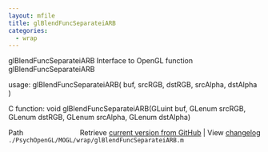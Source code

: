 ```yaml
---
layout: mfile
title: glBlendFuncSeparateiARB
categories:
  - wrap
---
```


glBlendFuncSeparateiARB  Interface to OpenGL function glBlendFuncSeparateiARB

usage:  glBlendFuncSeparateiARB\( buf, srcRGB, dstRGB, srcAlpha, dstAlpha \)

C function:  void glBlendFuncSeparateiARB\(GLuint buf, GLenum srcRGB, GLenum dstRGB, GLenum srcAlpha, GLenum dstAlpha\)


<div class="code_header" style="text-align:right;">
  <span style="float:left;">Path&nbsp;&nbsp;</span> <span class="counter">Retrieve <a href=
  "https://raw.github.com/Psychtoolbox-3/Psychtoolbox-3/beta/./PsychOpenGL/MOGL/wrap/glBlendFuncSeparateiARB.m">current version from GitHub</a> | View <a href=
  "https://github.com/Psychtoolbox-3/Psychtoolbox-3/commits/beta/./PsychOpenGL/MOGL/wrap/glBlendFuncSeparateiARB.m">changelog</a></span>
</div>
<div class="code">
  <code>./PsychOpenGL/MOGL/wrap/glBlendFuncSeparateiARB.m</code>
</div>
